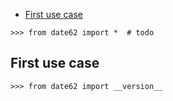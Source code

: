 <!-- docsub: begin -->
<!-- docsub: x toc tests/test_usage.py 'Usage.*' -->
* [First use case](#first-use-case)
<!-- docsub: end -->

```pycon
>>> from date62 import *  # todo
```

<!-- docsub: begin -->
<!-- docsub: x cases tests/test_usage.py 'Usage.*' -->
## First use case

```pycon
>>> from date62 import __version__
```

<!-- docsub: end -->
